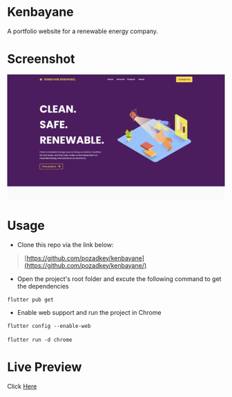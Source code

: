 # Kenbayane

A portfolio website for a renewable energy company.

# Screenshot

![Screenshot](https://github.com/pozadkey/kenbayane/blob/master/screenshots/kenbayane.png)

# Usage

- Clone this repo via the link below:

> [https://github.com/pozadkey/kenbayane](https://github.com/pozadkey/kenbayane/)


- Open the project's root folder and excute the following command to get the dependencies

```
flutter pub get
```

- Enable web support and run the project in Chrome

```
flutter config --enable-web

flutter run -d chrome
```

# Live Preview

Click [Here](https://http://kenbayanerenewable.netlify.app)
